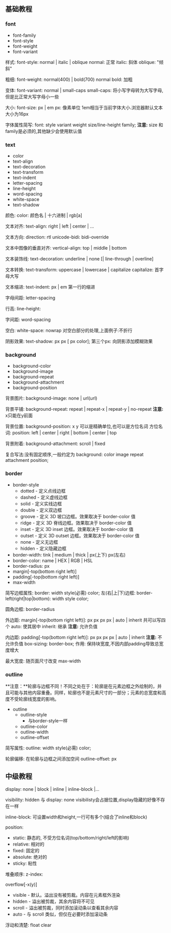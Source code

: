 ## 基础教程

### font
- font-family
- font-style
- font-weight
- font-variant

样式:
font-style: normal | italic | oblique
normal: 正常
italic: 斜体
oblique: "倾斜"

粗细:
font-weight: normal(400) | bold(700)
normal
bold: 加粗

变体:
font-variant: normal | small-caps
small-caps: 将小写字母转为大写字母,但是比正常大写字母小一些

大小:
font-size: px | em
px: 像素单位
1em相当于当前字体大小.浏览器默认文本大小为16px

字体属性简写:
font: style variant weight size/line-height family;
**注意:** size 和 family是必须的,其他缺少会使用默认值

### text
- color
- text-align
- text-decoration
- text-transform
- text-indent
- letter-spacing
- line-height
- word-spacing 
- white-space
- text-shadow

颜色:
color: 颜色名 | 十六进制 | rgb[a]

文本对齐:
text-align: right | left | center | ...

文本方向:
direction: rtl
unicode-bidi: bidi-override

文本中图像的垂直对齐:
vertical-align: top | middle | bottom

文本装饰线:
text-decoration: underline | none [| line-through | overline]

文本转换:
text-transform: uppercase | lowercase | capitalize
capitalize: 首字母大写

文本缩进:
text-indent: px | em
第一行的缩进

字母间距:
letter-spacing

行高:
line-height: 

字间距:
word-spacing

空白:
white-space: nowrap
对空白部分的处理,上面例子:不折行

阴影效果:
text-shadow: px px [ px color];
第三个px: 向阴影添加模糊效果

### background
- background-color
- background-image
- background-repeat
- background-attachment
- background-position

背景图片:
background-image: none | url(url)

背景平铺:
background-repeat: repeat | repeat-x | repeat-y | no-repeat 
**注意:** x只能在y前面

背景位置:
background-position: x y
可以是精确单位,也可以是方位名词
方位名词: position: left | center | right | bottom | center | top

背景附着:
background-attachment: scroll | fixed

复合写法:没有固定顺序,一般约定为
background: color image repeat attachment position;


### border
- border-style
    - dotted - 定义点线边框
    - dashed - 定义虚线边框
    - solid - 定义实线边框
    - double - 定义双边框
    - groove - 定义 3D 坡口边框。效果取决于 border-color 值
    - ridge - 定义 3D 脊线边框。效果取决于 border-color 值
    - inset - 定义 3D inset 边框。效果取决于 border-color 值
    - outset - 定义 3D outset 边框。效果取决于 border-color 值
    - none - 定义无边框
    - hidden - 定义隐藏边框
- border-width: tink | medium | thick | px(上下) px(左右)
- border-color: name | HEX | RGB | HSL
- border-radius: px
- margin[-top(bottom right left)]
- padding[-top(bottom right left)]
- max-width

简写边框属性:
border: width style(必需) color;
左(右|上|下)边框:
border-left(right|top|bottom): width style color;

圆角边框:
border-radius

外边距:
margin[-top(bottom right left)]: px px px px | auto | inherit
共可以写四个
auto: 使其居中
inherit: 继承
**注意:** 允许负值

内边距:
padding[-top(bottom right left)]: px px px px | auto | inherit
**注意:** 不允许负值
box-sizing: border-box; 作用: 保持块宽度,不因内部padding导致总宽度增大

最大宽度: 随页面尺寸改变
max-width

### outline
**注意：**轮廓与边框不同！不同之处在于：轮廓是在元素边框之外绘制的，并且可能与其他内容重叠。同样，轮廓也不是元素尺寸的一部分；元素的总宽度和高度不受轮廓线宽度的影响。
- outline
  - outline-style
    - 与border-style一样
  - outline-color
  - outline-width
  - outline-offset

简写属性:
outline: width style(必需) color;

轮廓偏移: 在轮廓与边框之间添加空间
outline-offset: px



## 中级教程
display: none | block | inline | inline-block |...

visibility: hidden 与 display: none
visibilisty会占据位置,display隐藏的好像不存在一样

inline-block: 可设置width和height,一行可有多个(结合了inline和block)


position: 
- static: 静态的, 不受方位名词(top/bottom/right/left的影响)
- relative: 相对的
- fixed: 固定的
- absolute: 绝对的
- sticky: 粘性

堆叠顺序:
z-index: 


overflow[-x(y)]
- visible - 默认。溢出没有被剪裁。内容在元素框外渲染
- hidden - 溢出被剪裁，其余内容将不可见
- scroll - 溢出被剪裁，同时添加滚动条以查看其余内容
- auto - 与 scroll 类似，但仅在必要时添加滚动条


浮动和清楚: float clear